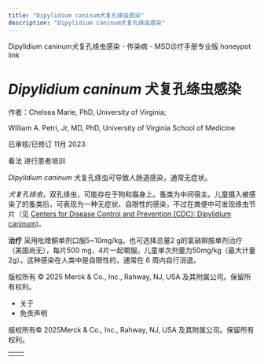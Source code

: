 ```yaml
---
title: "Dipylidium caninum犬复孔绦虫感染"
description: "Dipylidium caninum犬复孔绦虫感染"
---
```


﻿Dipylidium caninum犬复孔绦虫感染 - 传染病 - MSD诊疗手册专业版 honeypot link

# _Dipylidium caninum_ 犬复孔绦虫感染

作者：Chelsea Marie, PhD, University of Virginia;

William A. Petri, Jr, MD, PhD, University of Virginia School of Medicine

已审核/已修订 11月 2023

看法 进行患者培训

_Dipylidium caninum_ 犬复孔绦虫可导致人肠道感染，通常无症状。

_犬复孔绦虫_，双孔绦虫，可能存在于狗和猫身上。蚤类为中间宿主。儿童摄入被感染了的蚤类后，可表现为一种无症状、自限性的感染，不过在粪便中可发现绦虫节片（见 [Centers for Disease Control and Prevention (CDC): Dipylidium caninum](https://www.cdc.gov/dpdx/dipylidium/index.html))。

**治疗** 采用吡喹酮单剂口服5~10mg/kg。也可选择总量2 g的氯硝柳胺单剂治疗（美国尚无），每片500 mg，4片一起嚼服。儿童单次剂量为50mg/kg（最大计量2g）。这种感染在人类中是自限性的，通常在 6 周内自行消退。



版权所有 © 2025
Merck & Co., Inc., Rahway, NJ, USA 及其附属公司。保留所有权利。

- 关于
- 免责声明

版权所有© 2025Merck & Co., Inc., Rahway, NJ, USA 及其附属公司。保留所有权利。

|     |     |
| --- | --- |
|  |  |